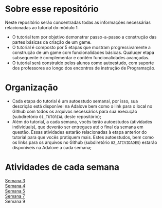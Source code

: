 # Sobre esse repositório
Neste repositório serão concentradas todas as informações necessárias relacionadas ao tutorial do módulo 1.

- O tutorial tem por objetivo demonstrar passo-a-passo a construção das partes básicas da criação de um game.
- O tutorial é composto por 5 etapas que mostram progressivamente a construção de um game com funcionalidades básicas. Qualuqer etapa subsequente é complementar e contém funcionalidades avançadas.
- O tutorial será construído pelos alunos como autoestudo, com suporte dos professores ao longo dos encontros de instrução de Programação.

# Organização

- Cada etapa do tutorial é um autoestudo semanal, por isso, sua descrição está disponível na Adalove bem como o link para o local no Github com todos os arquivos necessários para sua execução (subdiretório `01_TUTORIAL` deste repositório);
- Além do tutorial, a cada semana, vocês terão autoestudos (atividades individuais), que deverão ser entregues até o final da semana em questão. Essas atividades estarão relacionadas à etapa anterior do tutorial para que vocês pratiquem mais. Estes autoestudos, bem como os links para os arquivos no Github (subdiretório `02_ATIVIDADES`) estarão disponíveis na Adalove a cada semana;

# Atividades de cada semana
[Semana 3](https://guinteli.itch.io/m1-s3)<br />[Semana 4](https://guinteli.itch.io/m1s4)<br />[Semana 5](https://guinteli.itch.io/m1s5)<br />[Semana 7](https://github.com/guilh-n-l/Tutorial_M1-Guilherme_Edition/blob/main/SEMANA_07/02_ATIVIDADES/States.png)<br />Semana 9



